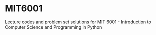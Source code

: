 # MIT6001
Lecture codes and problem set solutions for MIT 6001 - Introduction to Computer Science and Programming in Python
